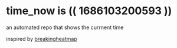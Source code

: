 # time_now is (( 1686103200593 ))

an automated repo that shows the currnent time

inspired by [breakingheatmap](https://github.com/breakingheatmap/breakingheatmap)